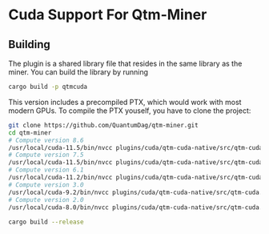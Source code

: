 # Cuda Support For Qtm-Miner

## Building

The plugin is a shared library file that resides in the same library as the miner. 
You can build the library by running
```sh
cargo build -p qtmcuda
```

This version includes a precompiled PTX, which would work with most modern GPUs. To compile the PTX youself,
you have to clone the project:

```sh
git clone https://github.com/QuantumDag/qtm-miner.git
cd qtm-miner
# Compute version 8.6
/usr/local/cuda-11.5/bin/nvcc plugins/cuda/qtm-cuda-native/src/qtm-cuda.cu -std=c++11 -O3 --restrict --ptx --gpu-architecture=compute_86 --gpu-code=sm_86 -o plugins/cuda/resources/qtm-cuda-sm86.ptx -Xptxas -O3 -Xcompiler -O3
# Compute version 7.5
/usr/local/cuda-11.5/bin/nvcc plugins/cuda/qtm-cuda-native/src/qtm-cuda.cu -std=c++11 -O3 --restrict --ptx --gpu-architecture=compute_75 --gpu-code=sm_75 -o plugins/cuda/resources/qtm-cuda-sm75.ptx -Xptxas -O3 -Xcompiler -O3
# Compute version 6.1
/usr/local/cuda-11.2/bin/nvcc plugins/cuda/qtm-cuda-native/src/qtm-cuda.cu -std=c++11 -O3 --restrict --ptx --gpu-architecture=compute_61 --gpu-code=sm_61 -o plugins/cuda/resources/qtm-cuda-sm61.ptx -Xptxas -O3 -Xcompiler -O3
# Compute version 3.0
/usr/local/cuda-9.2/bin/nvcc plugins/cuda/qtm-cuda-native/src/qtm-cuda.cu -ccbin=gcc-7 -std=c++11 -O3 --restrict --ptx --gpu-architecture=compute_30 --gpu-code=sm_30 -o plugins/cuda/resources/qtm-cuda-sm30.ptx
# Compute version 2.0
/usr/local/cuda-8.0/bin/nvcc plugins/cuda/qtm-cuda-native/src/qtm-cuda.cu -ccbin=gcc-5 -std=c++11 -O3 --restrict --ptx --gpu-architecture=compute_20 --gpu-code=sm_20 -o plugins/cuda/resources/qtm-cuda-sm20.ptx
 
cargo build --release
```
